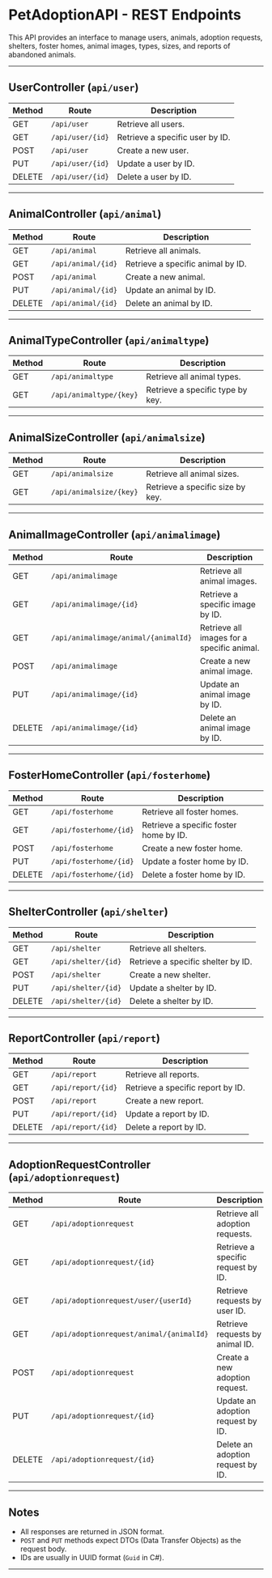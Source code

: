 # PetAdoptionAPI - REST Endpoints

This API provides an interface to manage users, animals, adoption requests, shelters, foster homes, animal images, types, sizes, and reports of abandoned animals.

---

## UserController (`api/user`)

| Method | Route               | Description                           |
|--------|---------------------|---------------------------------------|
| GET    | `/api/user`         | Retrieve all users.                   |
| GET    | `/api/user/{id}`    | Retrieve a specific user by ID.       |
| POST   | `/api/user`         | Create a new user.                    |
| PUT    | `/api/user/{id}`    | Update a user by ID.                  |
| DELETE | `/api/user/{id}`    | Delete a user by ID.                  |

---

## AnimalController (`api/animal`)

| Method | Route                | Description                            |
|--------|----------------------|----------------------------------------|
| GET    | `/api/animal`        | Retrieve all animals.                  |
| GET    | `/api/animal/{id}`   | Retrieve a specific animal by ID.      |
| POST   | `/api/animal`        | Create a new animal.                   |
| PUT    | `/api/animal/{id}`   | Update an animal by ID.                |
| DELETE | `/api/animal/{id}`   | Delete an animal by ID.                |

---

## AnimalTypeController (`api/animaltype`)

| Method | Route                        | Description                                 |
|--------|------------------------------|---------------------------------------------|
| GET    | `/api/animaltype`            | Retrieve all animal types.                  |
| GET    | `/api/animaltype/{key}`      | Retrieve a specific type by key.            |

---

## AnimalSizeController (`api/animalsize`)

| Method | Route                        | Description                                 |
|--------|------------------------------|---------------------------------------------|
| GET    | `/api/animalsize`            | Retrieve all animal sizes.                  |
| GET    | `/api/animalsize/{key}`      | Retrieve a specific size by key.            |

---

## AnimalImageController (`api/animalimage`)

| Method | Route                                 | Description                                      |
|--------|----------------------------------------|--------------------------------------------------|
| GET    | `/api/animalimage`                    | Retrieve all animal images.                     |
| GET    | `/api/animalimage/{id}`               | Retrieve a specific image by ID.                |
| GET    | `/api/animalimage/animal/{animalId}`  | Retrieve all images for a specific animal.      |
| POST   | `/api/animalimage`                    | Create a new animal image.                      |
| PUT    | `/api/animalimage/{id}`               | Update an animal image by ID.                   |
| DELETE | `/api/animalimage/{id}`               | Delete an animal image by ID.                   |

---

## FosterHomeController (`api/fosterhome`)

| Method | Route                    | Description                                  |
|--------|--------------------------|----------------------------------------------|
| GET    | `/api/fosterhome`        | Retrieve all foster homes.                   |
| GET    | `/api/fosterhome/{id}`   | Retrieve a specific foster home by ID.       |
| POST   | `/api/fosterhome`        | Create a new foster home.                    |
| PUT    | `/api/fosterhome/{id}`   | Update a foster home by ID.                  |
| DELETE | `/api/fosterhome/{id}`   | Delete a foster home by ID.                  |

---

## ShelterController (`api/shelter`)

| Method | Route                  | Description                                  |
|--------|------------------------|----------------------------------------------|
| GET    | `/api/shelter`         | Retrieve all shelters.                       |
| GET    | `/api/shelter/{id}`    | Retrieve a specific shelter by ID.           |
| POST   | `/api/shelter`         | Create a new shelter.                        |
| PUT    | `/api/shelter/{id}`    | Update a shelter by ID.                      |
| DELETE | `/api/shelter/{id}`    | Delete a shelter by ID.                      |

---

## ReportController (`api/report`)

| Method | Route              | Description                                  |
|--------|--------------------|----------------------------------------------|
| GET    | `/api/report`      | Retrieve all reports.                        |
| GET    | `/api/report/{id}` | Retrieve a specific report by ID.            |
| POST   | `/api/report`      | Create a new report.                         |
| PUT    | `/api/report/{id}` | Update a report by ID.                       |
| DELETE | `/api/report/{id}` | Delete a report by ID.                       |

---

## AdoptionRequestController (`api/adoptionrequest`)

| Method | Route                                         | Description                                      |
|--------|-----------------------------------------------|--------------------------------------------------|
| GET    | `/api/adoptionrequest`                        | Retrieve all adoption requests.                  |
| GET    | `/api/adoptionrequest/{id}`                   | Retrieve a specific request by ID.               |
| GET    | `/api/adoptionrequest/user/{userId}`          | Retrieve requests by user ID.                    |
| GET    | `/api/adoptionrequest/animal/{animalId}`      | Retrieve requests by animal ID.                  |
| POST   | `/api/adoptionrequest`                        | Create a new adoption request.                   |
| PUT    | `/api/adoptionrequest/{id}`                   | Update an adoption request by ID.                |
| DELETE | `/api/adoptionrequest/{id}`                   | Delete an adoption request by ID.                |

---

## Notes

- All responses are returned in JSON format.
- `POST` and `PUT` methods expect DTOs (Data Transfer Objects) as the request body.
- IDs are usually in UUID format (`Guid` in C#).

---
